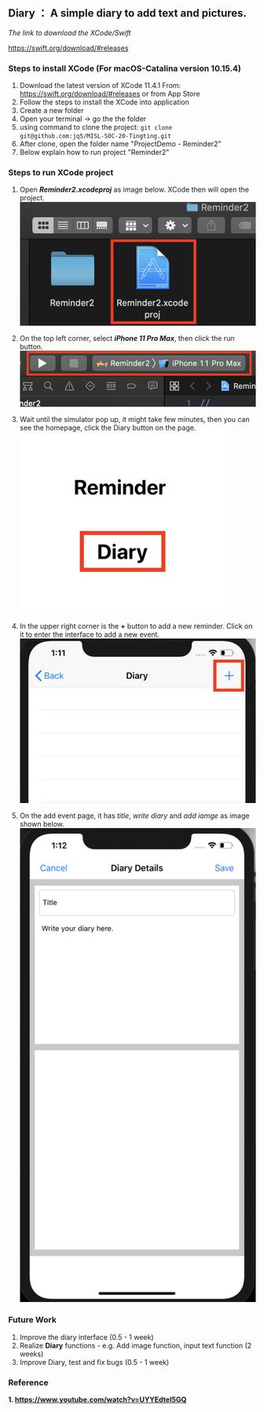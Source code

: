 ## Diary ： A simple diary to add text and pictures.

_The link to download the XCode/Swift_

https://swift.org/download/#releases

### Steps to install XCode (For macOS-Catalina version 10.15.4)

1. Download the latest version of XCode 11.4.1
   From: https://swift.org/download/#releases
   or from App Store
2. Follow the steps to install the XCode into application
3. Create a new folder
4. Open your terminal -> go the the folder
5. using command to clone the project: ```git clone git@github.com:jq5/MISL-SOC-20-Tingting.git```
6. After clone, open the folder name "ProjectDemo - Reminder2" 
7. Below explain how to run project "Reminder2"

### Steps to run XCode project

1. Open ***Reminder2.xcodeproj*** as image below. XCode then will open the project.
![](../Screenshot/Reminder2/FolderReminder2.png)

2.  On the top left corner, select ***iPhone 11 Pro Max***, then click the run button.
![](../Screenshot/Reminder2/RunReminder2.png)

3. Wait until the simulator pop up, it might take few minutes, then you can see the homepage, click the Diary button on the page.
![](../Screenshot/Diary/ButtonDiary.png)

4. In the upper right corner is the **+** button to add a new reminder. Click on it to enter the interface to add a new event.
![](../Screenshot/Diary/AddDiary.png)

5. On the add event page, it has *title*, *write diary* and *add iamge* as image shown below.
![](../Screenshot/Diary/AddPageDiary.png)

### Future Work

1. Improve the diary interface     (0.5 - 1 week)
2. Realize **Diary** functions - e.g. Add image function, input text function     (2 weeks)
3. Improve Diary, test and fix bugs     (0.5 - 1 week)

### Reference

**1. https://www.youtube.com/watch?v=UYYEdtel5GQ**
